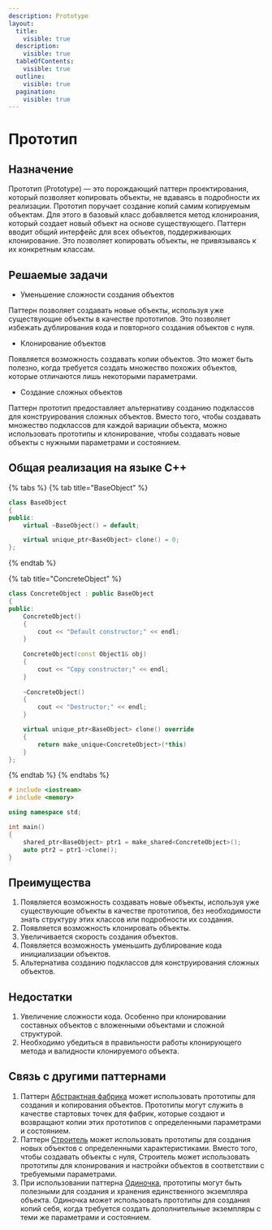 ```yaml
---
description: Prototype
layout:
  title:
    visible: true
  description:
    visible: true
  tableOfContents:
    visible: true
  outline:
    visible: true
  pagination:
    visible: true
---
```


# Прототип

## Назначение

Прототип (Prototype) — это порождающий паттерн проектирования, который позволяет копировать объекты, не вдаваясь в подробности их реализации. Прототип поручает создание копий самим копируемым объектам. Для этого в базовый класс добавляется метод клонироания, который создает новый объект на основе существующего. Паттерн вводит общий интерфейс для всех объектов, поддерживающих клонирование. Это позволяет копировать объекты, не привязываясь к их конкретным классам.

## Решаемые задачи

* Уменьшение сложности создания объектов

Паттерн позволяет создавать новые объекты, используя уже существующие объекты в качестве прототипов. Это позволяет избежать дублирования кода и повторного создания объектов с нуля.

* Клонирование объектов

Появляется возможность создавать копии объектов. Это может быть полезно, когда требуется создать множество похожих объектов, которые отличаются лишь некоторыми параметрами.

* Создание сложных объектов

Паттерн прототип предоставляет альтернативу созданию подклассов для конструирования сложных объектов. Вместо того, чтобы создавать множество подклассов для каждой вариации объекта, можно использовать прототипы и клонирование, чтобы создавать новые объекты с нужными параметрами и состоянием.

## Общая реализация на языке C++

{% tabs %}
{% tab title="BaseObject" %}
```cpp
class BaseObject
{
public:
    virtual ~BaseObject() = default;

    virtual unique_ptr<BaseObject> clone() = 0;
};
```
{% endtab %}

{% tab title="ConcreteObject" %}
```cpp
class ConcreteObject : public BaseObject
{
public:
    ConcreteObject() 
    {
        cout << "Default constructor;" << endl; 
    }
    
    ConcreteObject(const Object1& obj) 
    { 
        cout << "Copy constructor;" << endl; 
    }
    
    ~ConcreteObject() 
    { 
        cout << "Destructor;" << endl; 
    }

    virtual unique_ptr<BaseObject> clone() override
    {
        return make_unique<ConcreteObject>(*this)
    }
};
```
{% endtab %}
{% endtabs %}

```cpp
# include <iostream>
# include <memory>

using namespace std;

int main()
{
    shared_ptr<BaseObject> ptr1 = make_shared<ConcreteObject>();    
    auto ptr2 = ptr1->clone();
}
```

## Преимущества

1. Появляется возможность создавать новые объекты, используя уже существующие объекты в качестве прототипов, без необходимости знать структуру этих классов или подробности их создания.
2. Появляется возможность клонировать объекты.
3. Увеличивается скорость создания объектов.
4. Появляется возможность уменьшить дублирование кода инициализации объектов.
5. Альтернатива созданию подклассов для конструирования сложных объектов.

## Недостатки

1. Увеличение сложности кода. Особенно при клонировании составных объектов с вложенными объектами и сложной структурой.
2. Необходимо убедиться в правильности работы клонирующего метода и валидности клонируемого объекта.

## Связь с другими паттернами

1. Паттерн [Абстрактная фабрика](abstract-factory.md) может использовать прототипы для создания и копирования объектов. Прототипы могут служить в качестве стартовых точек для фабрик, которые создают и возвращают копии этих прототипов с определенными параметрами и состоянием.
2. Паттерн [Строитель](builder.md) может использовать прототипы для создания новых объектов с определенными характеристиками. Вместо того, чтобы создавать объекты с нуля, Строитель может использовать прототипы для клонирования и настройки объектов в соответствии с требуемыми параметрами.
3. При использовании паттерна [Одиночка](singleton.md), прототипы могут быть полезными для создания и хранения единственного экземпляра объекта. Одиночка может использовать прототипы для создания копий себя, когда требуется создать дополнительные экземпляры с теми же параметрами и состоянием.

